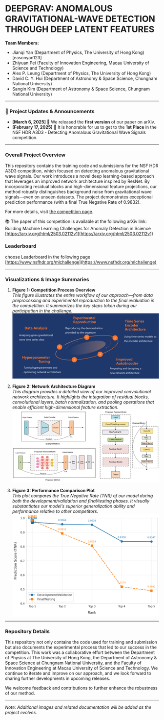 # DEEPGRAV: ANOMALOUS GRAVITATIONAL-WAVE DETECTION THROUGH DEEP LATENT FEATURES

**Team Members:**  
- Jianqi Yan (Department of Physics, The University of Hong Kong) [easonyan123]
- Zhiyuan Pei (Faculty of Innovation Engineering, Macau University of Science and Technology)  
- Alex P. Leung (Department of Physics, The University of Hong Kong)  
- David C. Y. Hui (Department of Astronomy & Space Science, Chungnam National University)  
- Sangin Kim (Department of Astronomy & Space Science, Chungnam National University)

---

### 🚀 Project Updates & Announcements  
- **[March 6, 2025]** 🎉 We released the **first version** of our paper on arXiv.
- **[February 17, 2025]** 🎉 It is honorable for us to get to the **1st Place** in the NSF HDR A3D3 - Detecting Anomalous Gravitational Wave Signals competition.  

---

### Overall Project Overview
This repository contains the training code and submissions for the NSF HDR A3D3 competition, which focused on detecting anomalous gravitational wave signals. 
Our work introduces a novel deep learning-based approach that leverages an improved network architecture inspired by ResNet. 
By incorporating residual blocks and high-dimensional feature projections, our method robustly distinguishes background noise from gravitational wave signals—even on unseen datasets. 
The project demonstrates exceptional prediction performance (with a final True Negative Rate of 0.9832).

For more details, visit [the competition page](https://www.codabench.org/competitions/2626/#).

📚 The paper of this competition is available at the following arXiv link:  
Building Machine Learning Challenges for Anomaly Detection in Science
[https://arxiv.org/html/2503.02112v1](https://arxiv.org/html/2503.02112v1)

### Leaderboard
choose Leaderboard in the following page
[https://www.nsfhdr.org/mlchallenge](https://www.nsfhdr.org/mlchallenge)

---

### Visualizations & Image Summaries

1. **Figure 1: Competition Process Overview**  
   _This figure illustrates the entire workflow of our approach—from data preprocessing and experimental reproduction to the final evaluation in the competition. It summarizes the key steps taken during our participation in the challenge._  
   ![Competition Process Overview](images/workflow.png)

2. **Figure 2: Network Architecture Diagram**  
   _This diagram provides a detailed view of our improved convolutional network architecture. It highlights the integration of residual blocks, convolutional layers, batch normalization, and pooling operations that enable efficient high-dimensional feature extraction._  
   ![Network Architecture Diagram](images/na-new.png)

3. **Figure 3: Performance Comparison Plot**  
   _This plot compares the True Negative Rate (TNR) of our model during both the development/validation and final/testing phases. It visually substantiates our model’s superior generalization ability and performance relative to other competitors._  
   ![Performance Comparison Plot](images/tnr_scores_comparison.png)

---

### Repository Details
This repository not only contains the code used for training and submission but also documents the experimental process that led to our success in the competition. 
This work was a collaborative effort between the Department of Physics at The University of Hong Kong, the Department of Astronomy & Space Science at Chungnam National University, and the Faculty of Innovation Engineering at Macau University of Science and Technology.
We continue to iterate and improve on our approach, and we look forward to sharing further developments in upcoming releases.

We welcome feedback and contributions to further enhance the robustness of our method.

---

*Note: Additional images and related documentation will be added as the project evolves.*
